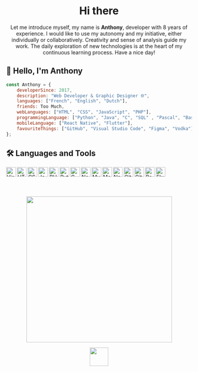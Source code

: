 <h1 align="center">Hi there</h1>
<p align="center">Let me introduce myself, my name is <b>Anthony</b>, developer with 8 years of experience. I would like to use my autonomy and my initiative, either individually or collaboratively. Creativity and sense of analysis guide my work. The daily exploration of new technologies is at the heart of my continuous learning process. Have a nice day!</p>

## 👋 Hello, I'm Anthony


```js
const Anthony = {
    developerSince: 2017,
    description: "Web Developer & Graphic Designer 🌐",
    languages: ["French", "English", "Dutch"],
    friends: Too Much,
    webLanguages: ["HTML", "CSS", "JavaScript", "PHP"],
    programmingLanguage: ["Python", "Java", "C", "SQL" , "Pascal", "Bash"],
    mobileLanguage: ["React Native", "Flutter"],
    favouriteThings: ["GitHub", "Visual Studio Code", "Figma", "Vodka"]
};
```
## 🛠️ Languages and Tools

<img align="left" alt="Visual Studio Code" width="26px" src="https://upload.wikimedia.org/wikipedia/commons/thumb/9/9a/Visual_Studio_Code_1.35_icon.svg/1200px-Visual_Studio_Code_1.35_icon.svg.png" />
<img align="left" alt="HTML5" width="26px" src="https://cdn-icons-png.flaticon.com/512/1216/1216733.png" />
<img align="left" alt="CSS3" width="26px" src="https://icones.pro/wp-content/uploads/2022/08/css3.png" />
<img align="left" alt="JavaScript" width="26px" src="https://encrypted-tbn0.gstatic.com/images?q=tbn:ANd9GcT3trC6fXt8b08REvg_8czw3IVtGsGH9yqjUg&s" />
<img align="left" alt="PHP" width="26px" src="https://www.shareicon.net/data/256x256/2015/10/06/112719_development_512x512.png" />
<img align="left" alt="Python" width="26px" src="https://upload.wikimedia.org/wikipedia/commons/thumb/c/c3/Python-logo-notext.svg/1200px-Python-logo-notext.svg.png" />
<img align="left" alt="C" width="26px" src="https://play-lh.googleusercontent.com/SlwksJ2T3l8puTazBhRUFKzp7IEh6WkXqTjhA13OWviRLmiVVY7kyKPlWNW2WN1PzeBR" />
<img align="left" alt="Node.js" width="26px" src="https://images.seeklogo.com/logo-png/27/2/node-js-logo-png_seeklogo-273749.png" />
<img align="left" alt="MySQL" width="26px" src="https://upload.wikimedia.org/wikipedia/fr/thumb/6/62/MySQL.svg/1200px-MySQL.svg.png" />
<img align="left" alt="MongoDB" width="26px" src="https://emanueleciriachi.net/wp-content/uploads/2019/01/logo-mongodb-png-mongodb-logo-png-400.png" />
<img align="left" alt="Npm" width="26px" src="https://cdn.iconscout.com/icon/free/png-256/free-npm-226037.png?f=webp" />
<img align="left" alt="Git" width="26px" src="https://upload.wikimedia.org/wikipedia/commons/thumb/3/3f/Git_icon.svg/2048px-Git_icon.svg.png" />
<img align="left" alt="GitHub" width="26px" src="https://cdn-icons-png.flaticon.com/512/25/25231.png" />
<img align="left" alt="React Native" width="26px" src="https://upload.wikimedia.org/wikipedia/commons/thumb/a/a7/React-icon.svg/1200px-React-icon.svg.png" />
<img align="left" alt="Flutter" width="26px" src="https://cdn.iconscout.com/icon/free/png-256/free-flutter-logo-icon-download-in-svg-png-gif-file-formats--programming-language-coding-development-logos-icons-1720090.png?f=webp" />
<br>
   
<br><br>
<p align="center">
  <img width="395" height="auto" src="https://discord.c99.nl/widget/theme-4/461575193463226379.png">
</p>
 
<p align="center"><a href="https://www.anthonycode.fr/" target="_blank"><img src="https://anthonycode.fr/assets/images/logocode.svg" width="50px"></a></p>

